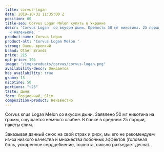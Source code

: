 ```yaml
---
title: corvus-logan
date: 2019-10-31 11:35:00 Z
position: 60
title-seo: Corvus Logan Melon купить в Украине
descr: 'Corvus Logan  со вкусом дыни. Крепость 50 мг никотина. 25 порций. Порции тонкие
  и маленькие. '
product-name: Corvus Logan
product-alt: 'Corvus Logan Melon '
strong: Очень крепкий
brand: Other Brands
price: 215
opt-price: 194
image: "/img/products/corvus/corvus-logan.png"
availability-descr: Ожидается
has_availability: true
gramm: 13
nicotine: 50
portions: "~25"
taste: Дыня
form: Порционный, Slim
composition-product: Неизвестно
---
```


Corvus snus Logan Melon со вкусом дыни. Заявлено 50 мг никотина на грамм, ощущается немного слабее. В банке в среднем 25 порций, пакеты слим. 

Заказывая данный снюс на свой страх и риск, мы его не рекомендуем из-за низкого качества и множества побочных эффектов (головная боль, ускоренное сердцебиение, тошнота, сильно разъедает десна).